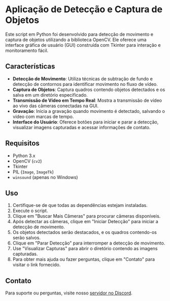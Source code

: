 # Aplicação de Detecção e Captura de Objetos

Este script em Python foi desenvolvido para detecção de movimento e captura de objetos utilizando a biblioteca OpenCV. Ele oferece uma interface gráfica de usuário (GUI) construída com Tkinter para interação e monitoramento fácil.

## Características
- **Detecção de Movimento**: Utiliza técnicas de subtração de fundo e detecção de contornos para identificar movimento no fluxo de vídeo.
- **Captura de Objetos**: Captura quadros contendo objetos detectados e os salva em um diretório especificado.
- **Transmissão de Vídeo em Tempo Real**: Mostra a transmissão de vídeo ao vivo das câmeras conectadas na GUI.
- **Gravação**: Inicia a gravação quando movimento é detectado, salvando o vídeo com marcas de tempo.
- **Interface do Usuário**: Oferece botões para iniciar e parar a detecção, visualizar imagens capturadas e acessar informações de contato.

## Requisitos
- Python 3.x
- OpenCV (`cv2`)
- Tkinter
- PIL (`Image`, `ImageTk`)
- `winsound` (apenas no Windows)

## Uso
1. Certifique-se de que todas as dependências estejam instaladas.
2. Execute o script.
3. Clique em "Buscar Mais Câmeras" para procurar câmeras disponíveis.
4. Após detectar as câmeras, clique em "Iniciar Detecção" para iniciar a detecção de movimento.
5. Os objetos detectados serão destacados, e os quadros contendo-os serão salvos.
6. Clique em "Parar Detecção" para interromper a detecção de movimento.
7. Use "Visualizar Capturas" para abrir o diretório contendo as imagens capturadas.
8. Para obter mais ajuda ou fazer perguntas, clique em "Contato" para visitar o link fornecido.

## Contato
Para suporte ou perguntas, visite nosso [servidor no Discord](https://discord.gg/6kfbMJXKRy).
